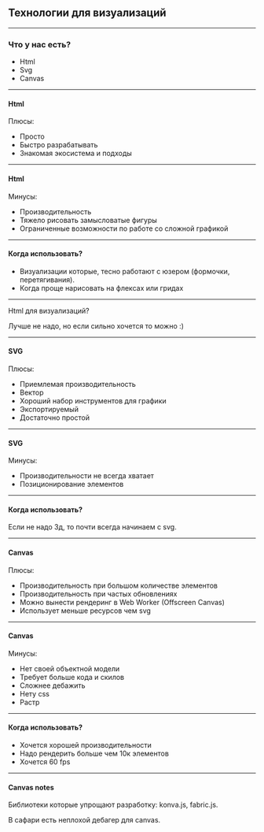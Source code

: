 ## Технологии для визуализаций

---

### Что у нас есть?

- Html
- Svg
- Сanvas

---

#### Html

Плюсы:
- Просто
- Быстро разрабатывать
- Знакомая экосистема и подходы

---

#### Html

Минусы:
- Производительность
- Тяжело рисовать замысловатые фигуры
- Ограниченные возможности по работе со сложной графикой

---

#### Когда использовать?

- Визуализации которые, тесно работают с юзером (формочки, перетягивания).
- Когда проще нарисовать на флексах или гридах

--- 
Html для визуализаций?

Лучше не надо, но если сильно хочется то можно :)

---

#### SVG

Плюсы:
- Приемлемая производительность
- Вектор
- Хороший набор инструментов для графики
- Экспортируемый
- Достаточно простой
---

#### SVG

Минусы:
- Производительности не всегда хватает
- Позиционирование элементов

---

#### Когда использовать?

Если не надо 3д, то почти всегда начинаем с svg.

---

#### Canvas

Плюсы:
- Производительность при большом количестве элементов
- Производительность при частых обновлениях
- Можно вынести рендеринг в Web Worker (Offscreen Canvas)
- Использует меньше ресурсов чем svg

---

#### Canvas

Минусы:
- Нет своей объектной модели
- Требует больше кода и скилов
- Сложнее дебажить
- Нету css
- Растр

---

#### Когда использовать?

- Хочется хорошей производительности
- Надо рендерить больше чем 10к элементов
- Хочется 60 fps

---
#### Сanvas notes

Библиотеки которые упрощают разработку: konva.js, fabric.js.

В сафари есть неплохой дебагер для canvas.

